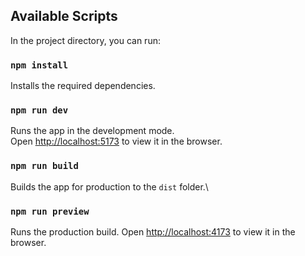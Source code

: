## Available Scripts

In the project directory, you can run:

### `npm install`

Installs the required dependencies.

### `npm run dev`

Runs the app in the development mode.\
Open [http://localhost:5173](http://localhost:5173) to view it in the browser.

### `npm run build`

Builds the app for production to the `dist` folder.\

### `npm run preview`

Runs the production build.
Open [http://localhost:4173](http://localhost:4173) to view it in the browser.
